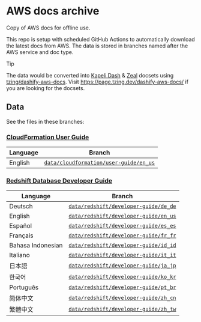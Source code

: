 # AWS docs archive

Copy of AWS docs for offline use.

This repo is setup with scheduled GitHub Actions to automatically download the latest docs from AWS.
The data is stored in branches named after the AWS service and doc type.

> [!TIP]
>
> The data would be converted into [Kapeli Dash] & [Zeal] docsets using [tzing/dashify-aws-docs].
> Visit https://page.tzing.dev/dashify-aws-docs/ if you are looking for the docsets.
>
> [Kapeli Dash]: https://kapeli.com/dash
> [Zeal]: https://zealdocs.org/
> [tzing/dashify-aws-docs]: https://github.com/tzing/dashify-aws-docs

## Data

See the files in these branches:

### [CloudFormation User Guide](https://docs.aws.amazon.com/AWSCloudFormation/latest/UserGuide/Welcome.html)

| Language | Branch                                                                                                                        |
| -------- | ----------------------------------------------------------------------------------------------------------------------------- |
| English  | [`data/cloudformation/user-guide/en_us`](https://github.com/tzing/aws-docs-archive/tree/data/cloudformation/user-guide/en_us) |

### [Redshift Database Developer Guide](https://docs.aws.amazon.com/zh_tw/redshift/latest/dg/welcome.html)

| Language          | Branch                                                                                                                      |
| ----------------- | --------------------------------------------------------------------------------------------------------------------------- |
| Deutsch           | [`data/redshift/developer-guide/de_de`](https://github.com/tzing/aws-docs-archive/tree/data/redshift/developer-guide/de_de) |
| English           | [`data/redshift/developer-guide/en_us`](https://github.com/tzing/aws-docs-archive/tree/data/redshift/developer-guide/en_us) |
| Español           | [`data/redshift/developer-guide/es_es`](https://github.com/tzing/aws-docs-archive/tree/data/redshift/developer-guide/es_es) |
| Français          | [`data/redshift/developer-guide/fr_fr`](https://github.com/tzing/aws-docs-archive/tree/data/redshift/developer-guide/fr_fr) |
| Bahasa Indonesian | [`data/redshift/developer-guide/id_id`](https://github.com/tzing/aws-docs-archive/tree/data/redshift/developer-guide/id_id) |
| Italiano          | [`data/redshift/developer-guide/it_it`](https://github.com/tzing/aws-docs-archive/tree/data/redshift/developer-guide/it_it) |
| 日本語            | [`data/redshift/developer-guide/ja_jp`](https://github.com/tzing/aws-docs-archive/tree/data/redshift/developer-guide/ja_jp) |
| 한국어            | [`data/redshift/developer-guide/ko_kr`](https://github.com/tzing/aws-docs-archive/tree/data/redshift/developer-guide/ko_kr) |
| Português         | [`data/redshift/developer-guide/pt_br`](https://github.com/tzing/aws-docs-archive/tree/data/redshift/developer-guide/pt_br) |
| 简体中文          | [`data/redshift/developer-guide/zh_cn`](https://github.com/tzing/aws-docs-archive/tree/data/redshift/developer-guide/zh_cn) |
| 繁體中文          | [`data/redshift/developer-guide/zh_tw`](https://github.com/tzing/aws-docs-archive/tree/data/redshift/developer-guide/zh_tw) |
